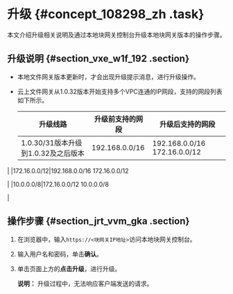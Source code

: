 # 升级 {#concept_108298_zh .task}

本文介绍升级相关说明及通过本地块网关控制台升级本地块网关版本的操作步骤。

## 升级说明 {#section_vxe_w1f_192 .section}

-   本地文件网关版本更新时，才会出现升级提示消息，进行升级操作。
-   云上文件网关从1.0.32版本开始支持多个VPC连通的IP网段，支持的网段列表如下所示。

    |升级线路|升级前支持的网段|升级后支持的网段|
    |----|--------|--------|
    |1.0.30/31版本升级到1.0.32及之后版本|192.168.0.0/16|192.168.0.0/16 172.16.0.0/12

 |
    |172.16.0.0/12|192.168.0.0/16 172.16.0.0/12

 |
    |10.0.0.0/8|172.16.0.0/12 10.0.0.0/8

 |


## 操作步骤 {#section_jrt_vvm_gka .section}

1.  在浏览器中，输入`https://<块网关IP地址>`访问本地块网关控制台。
2.  输入用户名和密码，单击**确认**。
3.  单击页面上方的**点击升级**，进行升级。 

    **说明：** 升级过程中，无法响应客户端发送的请求。


